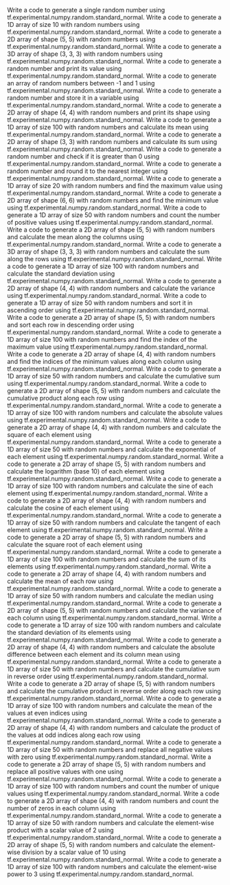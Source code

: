 Write a code to generate a single random number using tf.experimental.numpy.random.standard_normal.
Write a code to generate a 1D array of size 10 with random numbers using tf.experimental.numpy.random.standard_normal.
Write a code to generate a 2D array of shape (5, 5) with random numbers using tf.experimental.numpy.random.standard_normal.
Write a code to generate a 3D array of shape (3, 3, 3) with random numbers using tf.experimental.numpy.random.standard_normal.
Write a code to generate a random number and print its value using tf.experimental.numpy.random.standard_normal.
Write a code to generate an array of random numbers between -1 and 1 using tf.experimental.numpy.random.standard_normal.
Write a code to generate a random number and store it in a variable using tf.experimental.numpy.random.standard_normal.
Write a code to generate a 2D array of shape (4, 4) with random numbers and print its shape using tf.experimental.numpy.random.standard_normal.
Write a code to generate a 1D array of size 100 with random numbers and calculate its mean using tf.experimental.numpy.random.standard_normal.
Write a code to generate a 2D array of shape (3, 3) with random numbers and calculate its sum using tf.experimental.numpy.random.standard_normal.
Write a code to generate a random number and check if it is greater than 0 using tf.experimental.numpy.random.standard_normal.
Write a code to generate a random number and round it to the nearest integer using tf.experimental.numpy.random.standard_normal.
Write a code to generate a 1D array of size 20 with random numbers and find the maximum value using tf.experimental.numpy.random.standard_normal.
Write a code to generate a 2D array of shape (6, 6) with random numbers and find the minimum value using tf.experimental.numpy.random.standard_normal.
Write a code to generate a 1D array of size 50 with random numbers and count the number of positive values using tf.experimental.numpy.random.standard_normal.
Write a code to generate a 2D array of shape (5, 5) with random numbers and calculate the mean along the columns using tf.experimental.numpy.random.standard_normal.
Write a code to generate a 3D array of shape (3, 3, 3) with random numbers and calculate the sum along the rows using tf.experimental.numpy.random.standard_normal.
Write a code to generate a 1D array of size 100 with random numbers and calculate the standard deviation using tf.experimental.numpy.random.standard_normal.
Write a code to generate a 2D array of shape (4, 4) with random numbers and calculate the variance using tf.experimental.numpy.random.standard_normal.
Write a code to generate a 1D array of size 50 with random numbers and sort it in ascending order using tf.experimental.numpy.random.standard_normal.
Write a code to generate a 2D array of shape (5, 5) with random numbers and sort each row in descending order using tf.experimental.numpy.random.standard_normal.
Write a code to generate a 1D array of size 100 with random numbers and find the index of the maximum value using tf.experimental.numpy.random.standard_normal.
Write a code to generate a 2D array of shape (4, 4) with random numbers and find the indices of the minimum values along each column using tf.experimental.numpy.random.standard_normal.
Write a code to generate a 1D array of size 50 with random numbers and calculate the cumulative sum using tf.experimental.numpy.random.standard_normal.
Write a code to generate a 2D array of shape (5, 5) with random numbers and calculate the cumulative product along each row using tf.experimental.numpy.random.standard_normal.
Write a code to generate a 1D array of size 100 with random numbers and calculate the absolute values using tf.experimental.numpy.random.standard_normal.
Write a code to generate a 2D array of shape (4, 4) with random numbers and calculate the square of each element using tf.experimental.numpy.random.standard_normal.
Write a code to generate a 1D array of size 50 with random numbers and calculate the exponential of each element using tf.experimental.numpy.random.standard_normal.
Write a code to generate a 2D array of shape (5, 5) with random numbers and calculate the logarithm (base 10) of each element using tf.experimental.numpy.random.standard_normal.
Write a code to generate a 1D array of size 100 with random numbers and calculate the sine of each element using tf.experimental.numpy.random.standard_normal.
Write a code to generate a 2D array of shape (4, 4) with random numbers and calculate the cosine of each element using tf.experimental.numpy.random.standard_normal.
Write a code to generate a 1D array of size 50 with random numbers and calculate the tangent of each element using tf.experimental.numpy.random.standard_normal.
Write a code to generate a 2D array of shape (5, 5) with random numbers and calculate the square root of each element using tf.experimental.numpy.random.standard_normal.
Write a code to generate a 1D array of size 100 with random numbers and calculate the sum of its elements using tf.experimental.numpy.random.standard_normal.
Write a code to generate a 2D array of shape (4, 4) with random numbers and calculate the mean of each row using tf.experimental.numpy.random.standard_normal.
Write a code to generate a 1D array of size 50 with random numbers and calculate the median using tf.experimental.numpy.random.standard_normal.
Write a code to generate a 2D array of shape (5, 5) with random numbers and calculate the variance of each column using tf.experimental.numpy.random.standard_normal.
Write a code to generate a 1D array of size 100 with random numbers and calculate the standard deviation of its elements using tf.experimental.numpy.random.standard_normal.
Write a code to generate a 2D array of shape (4, 4) with random numbers and calculate the absolute difference between each element and its column mean using tf.experimental.numpy.random.standard_normal.
Write a code to generate a 1D array of size 50 with random numbers and calculate the cumulative sum in reverse order using tf.experimental.numpy.random.standard_normal.
Write a code to generate a 2D array of shape (5, 5) with random numbers and calculate the cumulative product in reverse order along each row using tf.experimental.numpy.random.standard_normal.
Write a code to generate a 1D array of size 100 with random numbers and calculate the mean of the values at even indices using tf.experimental.numpy.random.standard_normal.
Write a code to generate a 2D array of shape (4, 4) with random numbers and calculate the product of the values at odd indices along each row using tf.experimental.numpy.random.standard_normal.
Write a code to generate a 1D array of size 50 with random numbers and replace all negative values with zero using tf.experimental.numpy.random.standard_normal.
Write a code to generate a 2D array of shape (5, 5) with random numbers and replace all positive values with one using tf.experimental.numpy.random.standard_normal.
Write a code to generate a 1D array of size 100 with random numbers and count the number of unique values using tf.experimental.numpy.random.standard_normal.
Write a code to generate a 2D array of shape (4, 4) with random numbers and count the number of zeros in each column using tf.experimental.numpy.random.standard_normal.
Write a code to generate a 1D array of size 50 with random numbers and calculate the element-wise product with a scalar value of 2 using tf.experimental.numpy.random.standard_normal.
Write a code to generate a 2D array of shape (5, 5) with random numbers and calculate the element-wise division by a scalar value of 10 using tf.experimental.numpy.random.standard_normal.
Write a code to generate a 1D array of size 100 with random numbers and calculate the element-wise power to 3 using tf.experimental.numpy.random.standard_normal.